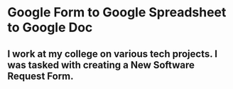 # Google Form to Google Spreadsheet to Google Doc
<h2> I work at my college on various tech projects. I was tasked with creating a New Software Request Form. </h2>
